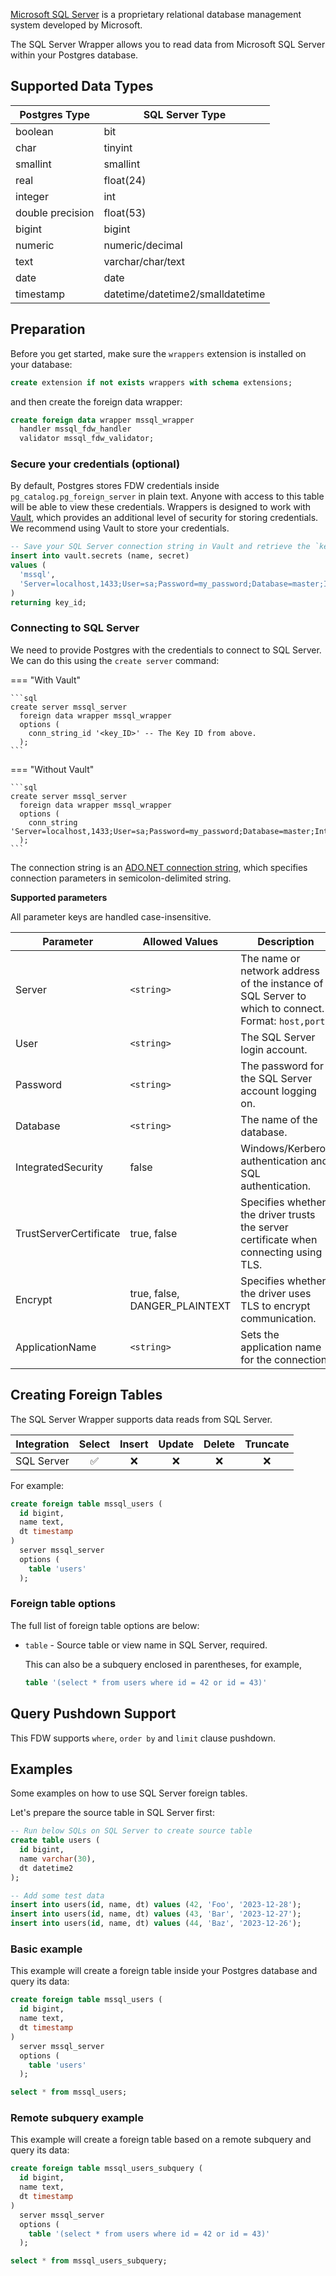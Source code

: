 [Microsoft SQL Server](https://www.microsoft.com/en-au/sql-server/) is a proprietary relational database management system developed by Microsoft.

The SQL Server Wrapper allows you to read data from Microsoft SQL Server within your Postgres database.

## Supported Data Types

| Postgres Type      | SQL Server Type                  |
| ------------------ | -------------------------------- |
| boolean            | bit                              |
| char               | tinyint                          |
| smallint           | smallint                         |
| real               | float(24)                        |
| integer            | int                              |
| double precision   | float(53)                        |
| bigint             | bigint                           |
| numeric            | numeric/decimal                  |
| text               | varchar/char/text                |
| date               | date                             |
| timestamp          | datetime/datetime2/smalldatetime |

## Preparation

Before you get started, make sure the `wrappers` extension is installed on your database:

```sql
create extension if not exists wrappers with schema extensions;
```

and then create the foreign data wrapper:

```sql
create foreign data wrapper mssql_wrapper
  handler mssql_fdw_handler
  validator mssql_fdw_validator;
```

### Secure your credentials (optional)

By default, Postgres stores FDW credentials inside `pg_catalog.pg_foreign_server` in plain text. Anyone with access to this table will be able to view these credentials. Wrappers is designed to work with [Vault](https://supabase.com/docs/guides/database/vault), which provides an additional level of security for storing credentials. We recommend using Vault to store your credentials.

```sql
-- Save your SQL Server connection string in Vault and retrieve the `key_id`
insert into vault.secrets (name, secret)
values (
  'mssql',
  'Server=localhost,1433;User=sa;Password=my_password;Database=master;IntegratedSecurity=false;TrustServerCertificate=true;encrypt=DANGER_PLAINTEXT;ApplicationName=wrappers'
)
returning key_id;
```

### Connecting to SQL Server

We need to provide Postgres with the credentials to connect to SQL Server. We can do this using the `create server` command:

=== "With Vault"

    ```sql
    create server mssql_server
      foreign data wrapper mssql_wrapper
      options (
        conn_string_id '<key_ID>' -- The Key ID from above.
      );
    ```

=== "Without Vault"

    ```sql
    create server mssql_server
      foreign data wrapper mssql_wrapper
      options (
        conn_string 'Server=localhost,1433;User=sa;Password=my_password;Database=master;IntegratedSecurity=false;TrustServerCertificate=true;encrypt=DANGER_PLAINTEXT;ApplicationName=wrappers'
      );
    ```

The connection string is an [ADO.NET connection string](https://learn.microsoft.com/en-us/dotnet/framework/data/adonet/connection-strings), which specifies connection parameters in semicolon-delimited string.

**Supported parameters**

All parameter keys are handled case-insensitive.

| Parameter              | Allowed Values        | Description                     |
| ---------------------- | --------------------- | ------------------------------- |
| Server                 | `<string>` | The name or network address of the instance of SQL Server to which to connect. Format: `host,port` |
| User                   | `<string>` | The SQL Server login account. |
| Password               | `<string>` | The password for the SQL Server account logging on. |
| Database               | `<string>` | The name of the database. |
| IntegratedSecurity     | false    | Windows/Kerberos authentication and SQL authentication.|
| TrustServerCertificate | true, false | Specifies whether the driver trusts the server certificate when connecting using TLS. |
| Encrypt                | true, false, DANGER_PLAINTEXT | Specifies whether the driver uses TLS to encrypt communication.|
| ApplicationName        | `<string>` | Sets the application name for the connection. |


## Creating Foreign Tables

The SQL Server Wrapper supports data reads from SQL Server.

| Integration | Select | Insert | Update | Delete | Truncate |
| ----------- | :----: | :----: | :----: | :----: | :------: |
| SQL Server  |   ✅   |   ❌   |   ❌   |   ❌   |    ❌    |

For example:

```sql
create foreign table mssql_users (
  id bigint,
  name text,
  dt timestamp
)
  server mssql_server
  options (
    table 'users'
  );
```

### Foreign table options

The full list of foreign table options are below:

- `table` - Source table or view name in SQL Server, required.

   This can also be a subquery enclosed in parentheses, for example,

   ```sql
   table '(select * from users where id = 42 or id = 43)'
   ```

## Query Pushdown Support

This FDW supports `where`, `order by` and `limit` clause pushdown.

## Examples

Some examples on how to use SQL Server foreign tables.

Let's prepare the source table in SQL Server first:

```sql
-- Run below SQLs on SQL Server to create source table
create table users (
  id bigint,
  name varchar(30),
  dt datetime2
);

-- Add some test data
insert into users(id, name, dt) values (42, 'Foo', '2023-12-28');
insert into users(id, name, dt) values (43, 'Bar', '2023-12-27');
insert into users(id, name, dt) values (44, 'Baz', '2023-12-26');
```

### Basic example

This example will create a foreign table inside your Postgres database and query its data:

```sql
create foreign table mssql_users (
  id bigint,
  name text,
  dt timestamp
)
  server mssql_server
  options (
    table 'users'
  );

select * from mssql_users;
```

### Remote subquery example

This example will create a foreign table based on a remote subquery and query its data:

```sql
create foreign table mssql_users_subquery (
  id bigint,
  name text,
  dt timestamp
)
  server mssql_server
  options (
    table '(select * from users where id = 42 or id = 43)'
  );

select * from mssql_users_subquery;
```

